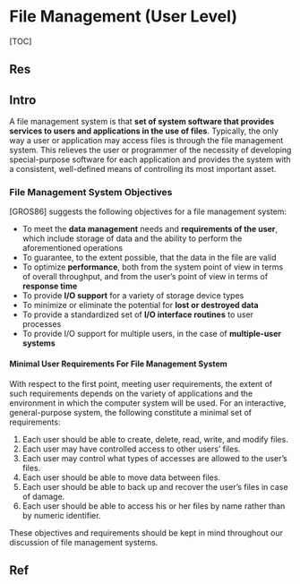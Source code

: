 # File Management (User Level)

[TOC]



## Res


## Intro
A file management system is that **set of system software that provides services to users and applications in the use of files**. Typically, the only way a user or application may access files is through the file management system. This relieves the user or programmer of the necessity of developing special-purpose software for each application and provides the system with a consistent, well-defined means of controlling its most important asset.


### File Management System Objectives
[GROS86] suggests the following objectives for a file management system:
- To meet the **data management** needs and **requirements of the user**, which include storage of data and the ability to perform the aforementioned operations
- To guarantee, to the extent possible, that the data in the file are valid
- To optimize **performance**, both from the system point of view in terms of overall throughput, and from the user’s point of view in terms of **response time**
- To provide **I/O support** for a variety of storage device types
- To minimize or eliminate the potential for **lost or destroyed data**
- To provide a standardized set of **I/O interface routines** to user processes
- To provide I/O support for multiple users, in the case of **multiple-user systems**

#### Minimal User Requirements For File Management System
With respect to the first point, meeting user requirements, the extent of such requirements depends on the variety of applications and the environment in which the computer system will be used. For an interactive, general-purpose system, the following constitute a minimal set of requirements:
1. Each user should be able to create, delete, read, write, and modify files.
2. Each user may have controlled access to other users’ files.
3. Each user may control what types of accesses are allowed to the user’s files.
4. Each user should be able to move data between files.
5. Each user should be able to back up and recover the user’s files in case of damage.
6. Each user should be able to access his or her files by name rather than by numeric identifier.

These objectives and requirements should be kept in mind throughout our discussion of file management systems.



## Ref

